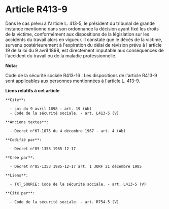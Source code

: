 # Article R413-9

Dans le cas prévu à l'article L. 413-5, le président du tribunal de grande instance mentionne dans son ordonnance la décision
ayant fixé les droits de la victime, conformément aux dispositions de la législation sur les accidents du travail alors en
vigueur. Il constate que le décès de la victime, survenu postérieurement à l'expiration du délai de révision prévu à
l'article 19 de la loi du 9 avril 1898, est directement imputable aux conséquences de l'accident du travail ou de la maladie
professionnelle.

**Nota:**

Code de la sécurité sociale R413-16 : Les dispositions de l'article R413-9 sont applicables aux personnes mentionnées à
l'article L. 413-9.

**Liens relatifs à cet article**

	**Cite**:

	  - Loi du 9 avril 1898 - art. 19 (Ab)
	  - Code de la sécurité sociale. - art. L413-5 (V)

	**Anciens textes**:

	  - Décret n°67-1075 du 4 décembre 1967 - art. 4 (Ab)

	**Codifié par**:

	  - Décret n°85-1353 1985-12-17

	**Créé par**:

	  - Décret n°85-1353 1985-12-17 art. 1 JORF 21 décembre 1985

	**Liens**:

	  - TXT_SOURCE: Code de la sécurité sociale. - art. L413-5 (V)

	**Cité par**:

	  - Code de la sécurité sociale. - art. R754-5 (V)
